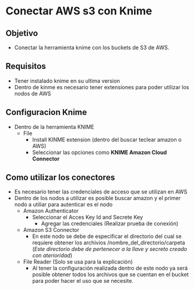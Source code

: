 # Conectar AWS s3 con Knime
## Objetivo
- Conectar la herramienta knime con los buckets de S3 de AWS.
## Requisitos
- Tener instalado knime en su ultima version
- Dentro de kinme es necesario tener extensiones para poder utilizar los nodos de AWS

## Configuracion Knime
- Dentro de la herramienta KNIME 
  - File
    - Install KINME extension (dentro del buscar teclear amazon o AWS)
    - Seleccionar las opciones como **KNIME Amazon Cloud Connector**

## Como utilizar los conectores
- Es necesario tener las credenciales de acceso que se utilizan en AWS
- Dentro de los nodos a utilizar es posible buscar amazon y el primer nodo a utiliar para autenticar es el nodo
  - Amazon Authenticator
    - Seleccionar el Acces Key Id and Secrete Key
      - Agregar las credenciales (Realizar prueba de conexión) 
  - Amazon S3 Connector
    - En este nodo se debe de especificar el directorio del cual se requiere obtener los archivios /nombre_del_directorio/carpeta (*Este directorio debe de pertenecer a la llave y secreto creado con aterioridad*)
  - File Reader (Solo se usa para la explicación)
    - Al tener la configuración realizada dentro de este nodo ya será posible obtener todos los archivos que se cuentan en el bucket para poder hacer el uso que se necesite.

